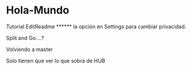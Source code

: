 # Hola-Mundo
Tutorial 
EditReadme
 ****** la opción en Settings para cambiar privacidad.
 
 Split and Go....?

Volviendo a master

Solo tienen que ver lo que sobra de HUB 
